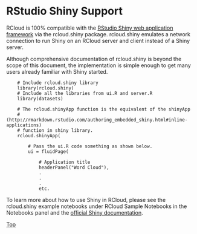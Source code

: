 RStudio Shiny Support
=====================

RCloud is 100% compatible with the [RStudio Shiny web application
framework](http://shiny.rstudio.com) via the rcloud.shiny package.
rcloud.shiny emulates a network connection to run Shiny on an RCloud
server and client instead of a Shiny server.

Although comprehensive documentation of rcloud.shiny is beyond the scope
of this document, the implementation is simple enough to get many users
already familiar with Shiny started.

        # Include rcloud.shiny library
        library(rcloud.shiny)
        # Include all the libraries from ui.R and server.R
        library(datasets)

        # The rcloud.shinyApp function is the equivalent of the shinyApp
        # (http://rmarkdown.rstudio.com/authoring_embedded_shiny.html#inline-applications)
        # function in shiny library.
        rcloud.shinyApp(
            
            # Pass the ui.R code something as shown below. 
            ui = fluidPage(

                # Application title
                headerPanel("Word Cloud"),
                .
                .
                .
                etc.

To learn more about how to use Shiny in RCloud, please see the
rcloud.shiny example notebooks under RCloud Sample Notebooks in the
Notebooks panel and the [official Shiny
documentation](http://shiny.rstudio.com/).

[Top](#TOP)
